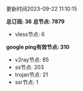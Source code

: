 更新时间2023-09-22 11:10:15

**总订阅: 36**
**总节点: 7879**
- vless节点: 6

**google ping有效节点: 310**
- v2ray节点: 85
- ss节点: 203
- trojan节点: 21
- ssr节点: 1
